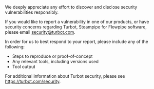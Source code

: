 We deeply appreciate any effort to discover and disclose security vulnerabilities responsibly.

If you would like to report a vulnerability in one of our products, or have security concerns regarding Turbot, Steampipe for Flowpipe software, please email security@turbot.com.

In order for us to best respond to your report, please include any of the following:
* Steps to reproduce or proof-of-concept
* Any relevant tools, including versions used
* Tool output

For additional information about Turbot security, please see https://turbot.com/security.
